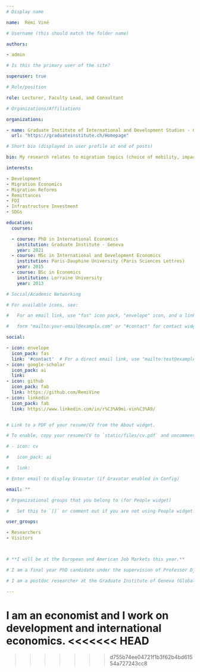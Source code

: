 ```yaml
---
# Display name

name:  Rémi Viné

# Username (this should match the folder name)

authors:

- admin

# Is this the primary user of the site?

superuser: true

# Role/position

role: Lecturer, Faculty Lead, and Consultant

# Organizations/Affiliations

organizations:

- name: Graduate Institute of International and Development Studies - Geneva
  url: "https://graduateinstitute.ch/Homepage"

# Short bio (displayed in user profile at end of posts)

bio: My research relates to migration topics (choice of mobility, impact of remittances on the left behind, the costs of transferring money, _etc._), and to cross-border capital (FDI and remittances).  

interests:

- Development
- Migration Economics
- Migration Reforms
- Remittances
- FDI 
- Infrastructure Investment
- SDGs

education:
  courses:

  - course: PhD in International Economics
    institution: Graduate Institute - Geneva
    year: 2021 
  - course: MSc in International and Development Economics
    institution: Paris-Dauphine University (Paris Sciences Lettres)
    year: 2015
  - course: BSc in Economics
    institution: Lorraine University
    year: 2013

# Social/Academic Networking

# For available icons, see: 

#   For an email link, use "fas" icon pack, "envelope" icon, and a link in the

#   form "mailto:your-email@example.com" or "#contact" for contact widget.

social:

- icon: envelope
  icon_pack: fas
  link: '#contact'  # For a direct email link, use "mailto:test@example.org".
- icon: google-scholar
  icon_pack: ai
  link: 
- icon: github
  icon_pack: fab
  link: https://github.com/RemiVine
- icon: linkedin
  icon_pack: fab
  link: https://www.linkedin.com/in/r%C3%A9mi-vin%C3%A9/


# Link to a PDF of your resume/CV from the About widget.

# To enable, copy your resume/CV to `static/files/cv.pdf` and uncomment the lines below.

# - icon: cv

#   icon_pack: ai

#   link: 

# Enter email to display Gravatar (if Gravatar enabled in Config)

email: ""

# Organizational groups that you belong to (for People widget)

#   Set this to `[]` or comment out if you are not using People widget.

user_groups:

- Researchers
- Visitors



# **I will be at the European and American Job Markets this year.**

# I am a final year PhD candidate under the supervision of Professor Djajic. The common factor of my research is migration. I have been interested in different areas in the world, particularly Europe, Africa and Central Asia.

# I am a postdoc researcher at the Graduate Institute of Geneva (Global Migration Centre) and the NCCR on-the-move. 

---
```


I am an economist and I work on development and international economics. 
<<<<<<< HEAD
=======


>>>>>>> d755b74ee04721f1b3f62b4bd61554a727243cc8
